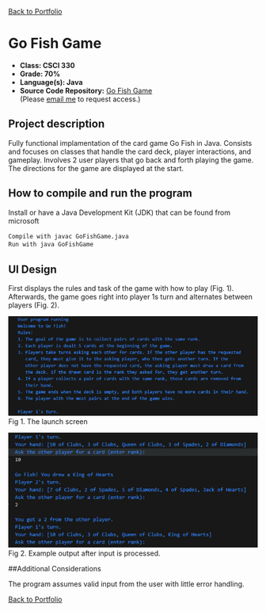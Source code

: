 [Back to Portfolio](./)

Go Fish Game
===============

-   **Class: CSCI 330** 
-   **Grade: 70%** 
-   **Language(s): Java** 
-   **Source Code Repository:** [Go Fish Game](https://github.com/MichaelLudwikowski/MichaelLudwikowski_CSCI_SPP_project4/tree/main)  
    (Please [email me](mailto:MRLudwikowski@csustudent.net?subject=GitHub%20Access) to request access.)

## Project description

Fully functional implamentation of the card game Go Fish in Java. Consists and focuses on classes that handle the card deck, player interactions, and gameplay. Involves 2 user players that go back and forth playing the game. The directions for the game are displayed at the start.

## How to compile and run the program

Install or have a Java Development Kit (JDK) that can be found from microsoft

```bash
Compile with javac GoFishGame.java
Run with java GoFishGame
```

## UI Design

First displays the rules and task of the game with how to play (Fig. 1). Afterwards, the game goes right into player 1s turn and alternates between players (Fig. 2).

![screenshot](images/Project4.1.PNG)  
Fig 1. The launch screen

![screenshot](images/Project4.2.PNG)  
Fig 2. Example output after input is processed.

##Additional Considerations

The program assumes valid input from the user with little error handling. 

[Back to Portfolio](./)
